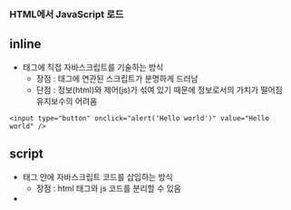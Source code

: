 ### HTML에서 JavaScript 로드
## inline
- 태그에 직접 자바스크립트를 기술하는 방식
  - 장점 : 태그에 연관된 스크립트가 분명하게 드러남
  - 단점 : 정보(html)와 제어(js)가 섞여 있기 때문에 정보로서의 가치가 떨어짐<br/>유지보수의 어려움
```
<input type="button" onclick="alert('Hello world')" value="Hello world" />
```


## script
- <script></script> 태그 안에 자바스크립트 코드를 삽입하는 방식
  - 장점 : html 태그와 js 코드를 분리할 수 있음
- <script type="text/javascript">의 type은 HTML5 부터 생략가능
```
<input type="button" id="hw" value="Hello world" />

<script type="text/javascript">
  var hw = document.getElementById('hw');
  hw.addEventListener('click', function(){
    alert('Hello world');
  })
</script>
```


## 외부파일로 분리
- js를 별도의 파일로 분리하는 방식
  - 장점 : 보다 엄격하게 정보(html)와 제어(js)를 분리할 수 있음<br/>하나의 js 파일로 여러 웹페이지에서 로드함으로 재활용성을 높임<br/>클라이언트와 서버간의 속도향상과 HTML의 용량 경량화 (캐시)

`캐시 : 한번 다운받은 파일은 다음에 불러올때 전에 다운받은것을 읽어오므로 다시 다운로드 받을 필요가 없어짐`<br/>`속도향상, 용량의 경량화`
```
<input type="button" id="hw" value="Hello world" />

<script type="text/javascript" src="script.js"></script>
```
- script.js
```
var hw = document.getElementById('hw');
hw.addEventListener('click', function(){
  alert('Hello world');
})
```

- 개발자도구의 Network 탭 : 웹서버에서 가져와서 다운로드한 파일들을 보여줌

## script 파일의 위치
- script를 head 태그에 위치시킬 수도 있음
  - 단점 : 오류의 위험
  - head 는 웹페이지에 사용되는 리소스들을 로드하거나 설명하는 정보를 위치시킴
  
```
<!DOCTYPE html>
<html>
<head>
  <script src="script.js"></script>
</head>
<body>
  <input type="button" id="hw" value="Hello world" />
</body>
</html>
```
> html 보다 js를 먼저 읽어서 id=hw를 인식못하기 때문에 오류가 남 js코드에 window.onload를 이용해 오류해결
- script.js
```
window.onload = function(){
  var hw = document.getElementById('hw');
  hw.addEventListener('click', function(){
    alert('Hello world');
  })
}
```
> `window.onload = function(){} : 웹브라우저의 모든 구성요소에 대한 로드가 끝났을 때 브라우저에 의해서 호출되는 함수`
- TIP : 이러한 이유와 속도향상의 이유로 script 파일은 head 태그 보다 __body태그가 끝나는 하단에 위치__시키는 것이 더 좋다. 
